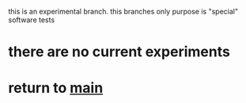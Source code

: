 this is an experimental branch.
this branches only purpose is "special" software tests

# there are no current experiments
# return to <a href="https://github.com/mildhasvoided/Fallow"> main</a>
